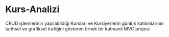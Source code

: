 # Kurs-Analizi
CRUD işlemlerinin yapılabildiği Kursları ve  Kursiyerlerin günlük katılımlarının tarihsel ve grafiksel trafiğini gösteren örnek bir katmanlı MVC projesi
